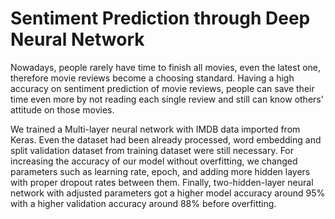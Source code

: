 # Sentiment Prediction through Deep Neural Network
Nowadays, people rarely have time to finish all movies, even the latest one, therefore movie reviews become a choosing standard. Having a high accuracy on 
sentiment prediction of movie reviews, people can save their time even more by not reading each single review and still can know others’ attitude on those 
movies. 

We trained a Multi-layer neural network with IMDB data imported from Keras. Even the dataset had been already processed, word embedding 
and split validation dataset from training dataset were still necessary. For increasing the accuracy of our model without overfitting, we changed parameters such as learning rate, epoch, and adding more hidden layers with proper dropout rates between them. Finally, two-hidden-layer neural network with adjusted parameters got a higher model accuracy around 95% with a higher validation accuracy around 88% before overfitting.
